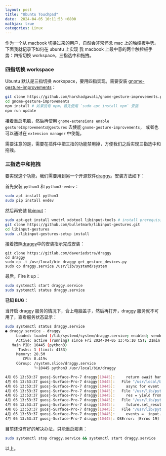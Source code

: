 ```yaml
---
layout: post
title: "Ubuntu Touchpad"
date:  2024-04-05 10:11:53 +0800
mathjax: true
categories: Linux
---
```


作为一个从 macbook 切换过来的用户，自然会非常怀念 mac 上的触控板手势。下面我就记录下如何在 ubuntu 上实现
我 macbook 上最中意的两个触控板手势：四指切换 workspace，三指选中和拖拽。

### 四指切换 workspace

Ubuntu 默认是三指切换 workspace，要用四指实现，需要安装 [gnome-gesture-improvements](https://github.com/harshadgavali/gnome-gesture-improvements)：
```sh
git clone https://github.com/harshadgavali/gnome-gesture-improvements.git/
cd gnome-gesture-improvements
npm install # 如果没有 npm，首先使用 `sudo apt install npm` 安装
npm run update
```

接着重启电脑，然后再使用 `gnome-extensions enable gestureImprovements@gestures` 去使能 `gnome-gesture-improvements`，
或者也可以通过在 `extension manager` 中使能。

需要注意的是，需要在插件中把三指的功能禁用掉，方便我们之后实现三指选中和拖拽。

### 三指选中和拖拽

要实现这个功能，我们需要用到另一个开源软件[draggy](https://gitlab.com/daveriedstra/draggy)。安装方法如下：

首先安装 `python3` 和 `python3-evdev`：
```sh
sudo apt install python3
sudo pip install evdev
```

然后再安装 [libinput](https://github.com/bulletmark/libinput-gestures?tab=readme-ov-file)：
```sh
sudo apt-get install wmctrl xdotool libinput-tools # install prerequisite
git clone https://github.com/bulletmark/libinput-gestures.git
cd libinput-gestures
sudo ./libinput-gestures-setup install
```

接着按照[draggy](https://gitlab.com/daveriedstra/draggy)中的安装指示完成安装：
```
git clone https://gitlab.com/daveriedstra/draggy
cd draggy
sudo cp -t /usr/local/bin draggy get_gesture_devices.py
sudo cp draggy.service /usr/lib/systemd/system
```

最后，Fire it up：
```sh
sudo systemctl start draggy.service
sudo systemctl status draggy.service
```

**已知 BUG**：

当开启 draggy 服务的情况下，合上电脑盖子，然后再打开，draggy 服务就不可用了，查看服务状态显示：
```sh
sudo systemctl status draggy.service
● draggy.service - draggy
     Loaded: loaded (/lib/systemd/system/draggy.service; enabled; vendor preset: enabled)
     Active: active (running) since Fri 2024-04-05 13:45:10 CST; 21min ago
   Main PID: 10445 (python3)
      Tasks: 1 (limit: 4133)
     Memory: 20.5M
        CPU: 8.419s
     CGroup: /system.slice/draggy.service
             └─10445 python3 /usr/local/bin/draggy

4月 05 13:53:37 guosj-Surface-Pro-7 draggy[10445]:     return await handler(input_device, surrogate_device)
4月 05 13:53:37 guosj-Surface-Pro-7 draggy[10445]:   File "/usr/local/bin/draggy", line 127, in handler
4月 05 13:53:37 guosj-Surface-Pro-7 draggy[10445]:     async for event in in_dev.async_read_loop():
4月 05 13:53:37 guosj-Surface-Pro-7 draggy[10445]:   File "/usr/lib/python3.10/asyncio/coroutines.py", line 127, in coro
4月 05 13:53:37 guosj-Surface-Pro-7 draggy[10445]:     res = yield from res
4月 05 13:53:37 guosj-Surface-Pro-7 draggy[10445]:   File "/usr/lib/python3/dist-packages/evdev/eventio_async.py", line 98, in next_batch_ready
4月 05 13:53:37 guosj-Surface-Pro-7 draggy[10445]:     future.set_result(next(self.current_batch))
4月 05 13:53:37 guosj-Surface-Pro-7 draggy[10445]:   File "/usr/lib/python3/dist-packages/evdev/eventio.py", line 71, in read
4月 05 13:53:37 guosj-Surface-Pro-7 draggy[10445]:     events = _input.device_read_many(self.fd)
4月 05 13:53:37 guosj-Surface-Pro-7 draggy[10445]: OSError: [Errno 19] No such device
```

目前还没有好的解决办法，只能重启服务：
```sh
sudo systemctl stop draggy.service && systemctl start draggy.service
```

以上。
